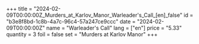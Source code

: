 +++
title = "2024-02-09T00:00:00Z_Murders_at_Karlov_Manor_Warleader's_Call_[en]_false"
id = "b3e8f8bd-1c8b-4a7c-96c4-57a247ce9ccc"
date = "2024-02-09T00:00:00Z"
name = "Warleader's Call"
lang = ["en"]
price = "5.33"
quantity = 3
foil = false
set = "Murders at Karlov Manor"
+++
